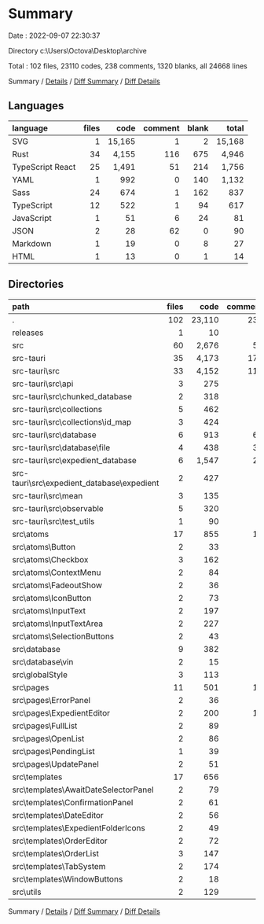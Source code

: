 # Summary

Date : 2022-09-07 22:30:37

Directory c:\\Users\\Octova\\Desktop\\archive

Total : 102 files,  23110 codes, 238 comments, 1320 blanks, all 24668 lines

Summary / [Details](details.md) / [Diff Summary](diff.md) / [Diff Details](diff-details.md)

## Languages
| language | files | code | comment | blank | total |
| :--- | ---: | ---: | ---: | ---: | ---: |
| SVG | 1 | 15,165 | 1 | 2 | 15,168 |
| Rust | 34 | 4,155 | 116 | 675 | 4,946 |
| TypeScript React | 25 | 1,491 | 51 | 214 | 1,756 |
| YAML | 1 | 992 | 0 | 140 | 1,132 |
| Sass | 24 | 674 | 1 | 162 | 837 |
| TypeScript | 12 | 522 | 1 | 94 | 617 |
| JavaScript | 1 | 51 | 6 | 24 | 81 |
| JSON | 2 | 28 | 62 | 0 | 90 |
| Markdown | 1 | 19 | 0 | 8 | 27 |
| HTML | 1 | 13 | 0 | 1 | 14 |

## Directories
| path | files | code | comment | blank | total |
| :--- | ---: | ---: | ---: | ---: | ---: |
| . | 102 | 23,110 | 238 | 1,320 | 24,668 |
| releases | 1 | 10 | 0 | 0 | 10 |
| src | 60 | 2,676 | 53 | 468 | 3,197 |
| src-tauri | 35 | 4,173 | 178 | 675 | 5,026 |
| src-tauri\\src | 33 | 4,152 | 116 | 674 | 4,942 |
| src-tauri\\src\\api | 3 | 275 | 0 | 36 | 311 |
| src-tauri\\src\\chunked_database | 2 | 318 | 9 | 48 | 375 |
| src-tauri\\src\\collections | 5 | 462 | 0 | 96 | 558 |
| src-tauri\\src\\collections\\id_map | 3 | 424 | 0 | 87 | 511 |
| src-tauri\\src\\database | 6 | 913 | 69 | 189 | 1,171 |
| src-tauri\\src\\database\\file | 4 | 438 | 36 | 93 | 567 |
| src-tauri\\src\\expedient_database | 6 | 1,547 | 29 | 199 | 1,775 |
| src-tauri\\src\\expedient_database\\expedient | 2 | 427 | 7 | 31 | 465 |
| src-tauri\\src\\mean | 3 | 135 | 0 | 26 | 161 |
| src-tauri\\src\\observable | 5 | 320 | 6 | 55 | 381 |
| src-tauri\\src\\test_utils | 1 | 90 | 0 | 12 | 102 |
| src\\atoms | 17 | 855 | 16 | 150 | 1,021 |
| src\\atoms\\Button | 2 | 33 | 0 | 7 | 40 |
| src\\atoms\\Checkbox | 3 | 162 | 5 | 27 | 194 |
| src\\atoms\\ContextMenu | 2 | 84 | 0 | 14 | 98 |
| src\\atoms\\FadeoutShow | 2 | 36 | 0 | 8 | 44 |
| src\\atoms\\IconButton | 2 | 73 | 0 | 22 | 95 |
| src\\atoms\\InputText | 2 | 197 | 3 | 28 | 228 |
| src\\atoms\\InputTextArea | 2 | 227 | 8 | 36 | 271 |
| src\\atoms\\SelectionButtons | 2 | 43 | 0 | 8 | 51 |
| src\\database | 9 | 382 | 1 | 69 | 452 |
| src\\database\\vin | 2 | 15 | 0 | 3 | 18 |
| src\\globalStyle | 3 | 113 | 0 | 28 | 141 |
| src\\pages | 11 | 501 | 12 | 75 | 588 |
| src\\pages\\ErrorPanel | 2 | 36 | 0 | 4 | 40 |
| src\\pages\\ExpedientEditor | 2 | 200 | 10 | 32 | 242 |
| src\\pages\\FullList | 2 | 89 | 0 | 12 | 101 |
| src\\pages\\OpenList | 2 | 86 | 1 | 14 | 101 |
| src\\pages\\PendingList | 1 | 39 | 1 | 6 | 46 |
| src\\pages\\UpdatePanel | 2 | 51 | 0 | 7 | 58 |
| src\\templates | 17 | 656 | 3 | 115 | 774 |
| src\\templates\\AwaitDateSelectorPanel | 2 | 79 | 0 | 14 | 93 |
| src\\templates\\ConfirmationPanel | 2 | 61 | 1 | 10 | 72 |
| src\\templates\\DateEditor | 2 | 56 | 0 | 9 | 65 |
| src\\templates\\ExpedientFolderIcons | 2 | 49 | 0 | 14 | 63 |
| src\\templates\\OrderEditor | 2 | 72 | 0 | 10 | 82 |
| src\\templates\\OrderList | 3 | 147 | 0 | 32 | 179 |
| src\\templates\\TabSystem | 2 | 174 | 2 | 24 | 200 |
| src\\templates\\WindowButtons | 2 | 18 | 0 | 2 | 20 |
| src\\utils | 2 | 129 | 0 | 23 | 152 |

Summary / [Details](details.md) / [Diff Summary](diff.md) / [Diff Details](diff-details.md)